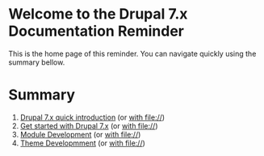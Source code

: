 # Welcome to the Drupal 7.x Documentation Reminder
This is the home page of this reminder. You can navigate quickly using the summary bellow.

# Summary
1. [Drupal 7.x quick introduction](1_introduction.md) (or [with file://](file://1_introduction.md))
1. [Get started with Drupal 7.x](2_getstarted.md) (or [with file://](file://./2_get_started.md))
1. [Module Development](file://./3_module_development.md) (or [with file://](file://./3_module_development.md))
1. [Theme Developmment](file://./4_theme_development.md) (or [with file://](file://./4_theme_development.md))
